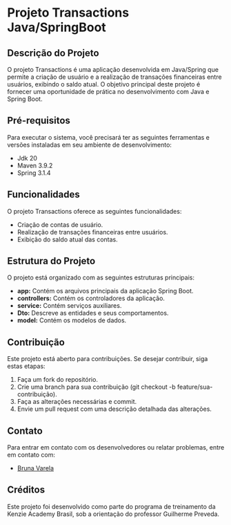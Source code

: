 ﻿# Projeto Transactions Java/SpringBoot

## Descrição do Projeto
O projeto Transactions é uma aplicação desenvolvida em Java/Spring que permite a criação de usuário e a realização de transações financeiras entre usuários, exibindo o saldo atual. O objetivo principal deste projeto é fornecer uma oportunidade de prática no desenvolvimento com Java e Spring Boot.

## Pré-requisitos
Para executar o sistema, você precisará ter as seguintes ferramentas e versões instaladas em seu ambiente de desenvolvimento:
- Jdk 20
- Maven 3.9.2
- Spring 3.1.4

## Funcionalidades
O projeto Transactions oferece as seguintes funcionalidades:
- Criação de contas de usuário.
- Realização de transações financeiras entre usuários.
- Exibição do saldo atual das contas.

## Estrutura do Projeto
O projeto está organizado com as seguintes estruturas principais:
- **app:** Contém os arquivos principais da aplicação Spring Boot.
- **controllers:** Contém os controladores da aplicação.
- **service:** Contém serviços auxiliares.
- **Dto:** Descreve as entidades e seus comportamentos.
- **model:** Contém os modelos de dados.

## Contribuição
Este projeto está aberto para contribuições. Se desejar contribuir, siga estas etapas:
1. Faça um fork do repositório.
2. Crie uma branch para sua contribuição (git checkout -b feature/sua-contribuição).
3. Faça as alterações necessárias e commit.
4. Envie um pull request com uma descrição detalhada das alterações.

## Contato
Para entrar em contato com os desenvolvedores ou relatar problemas, entre em contato com:
-  [Bruna Varela](brunavarela1@hotmail.com)

## Créditos
Este projeto foi desenvolvido como parte do programa de treinamento da Kenzie Academy Brasil, sob a orientação do professor Guilherme Preveda.

